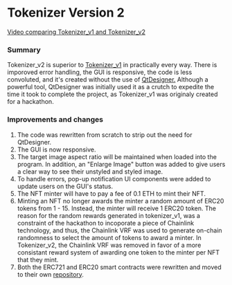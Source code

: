 # Tokenizer Version 2

[Video comparing Tokenizer_v1 and Tokenizer_v2](https://www.youtube.com/watch?v=IZsiJJkQfkw&t=32s)

### Summary

Tokenizer_v2 is superior to [Tokenizer_v1](https://github.com/ForrestChew/Tokenizer) in practically every way.
There is imporoved error handling, the GUI is responsive, the code is less convoluted, and it's created without the use
of [QtDesigner.](https://doc.qt.io/qt-6/qtdesigner-manual.html) Although a powerful tool, QtDesigner was initially
used it as a crutch to expedite the time it took to complete the project, as Tokenizer_v1 was originaly created for a hackathon.

### Improvements and changes

1. The code was rewritten from scratch to strip out the need for QtDesigner.
2. The GUI is now responsive.
3. The target image aspect ratio will be maintained when loaded into the program. In addition, an "Enlarge Image" button
   was added to give users a clear way to see their unstyled and styled image.
4. To handle errors, pop-up notification UI components were added to update users on the GUI's status.
5. The NFT minter will have to pay a fee of 0.1 ETH to mint their NFT.
6. Minting an NFT no longer awards the minter a random amount of ERC20 tokens from 1 - 15. Instead, the minter will receive
   1 ERC20 token. The reason for the random rewards generated in tokenizer_v1, was a constraint of the hackathon
   to incoporate a piece of Chainlink technology, and thus, the Chainlink VRF was used to generate on-chain randomness to select the
   amount of tokens to award a minter. In Tokenizer_v2, the Chainlink VRF was removed in favor of a more consistant reward system of
   awarding one token to the minter per NFT that they mint.
7. Both the ERC721 and ERC20 smart contracts were rewritten and moved to their own [repository](https://github.com/ForrestChew/tokenizer-v2-smart-contracts).
